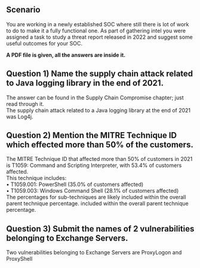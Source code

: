 ## Scenario
You are working in a newly established SOC where still there is lot of work to do to make it a fully functional one. As part of gathering intel you were assigned a task to study a threat report released in 2022 and suggest some useful outcomes for your SOC.

**A PDF file is given, all the answers are inside it.**

## Question 1) Name the supply chain attack related to Java logging library in the end of 2021.
The answer can be found in the Supply Chain Compromise chapter; just read through it.\
The supply chain attack related to a Java logging library at the end of 2021 was Log4j.

## Question 2) Mention the MITRE Technique ID which effected more than 50% of the customers.
The MITRE Technique ID that affected more than 50% of customers in 2021 is T1059: Command and Scripting Interpreter, with 53.4% of customers affected.\
This technique includes:\
• T1059.001: PowerShell (35.0% of customers affected)\
• T1059.003: Windows Command Shell (28.1% of customers affected)\
The percentages for sub-techniques are likely included within the overall parent technique percentage. included within the overall parent technique percentage.

## Question 3) Submit the names of 2 vulnerabilities belonging to Exchange Servers.
Two vulnerabilities belonging to Exchange Servers are ProxyLogon and ProxyShell
